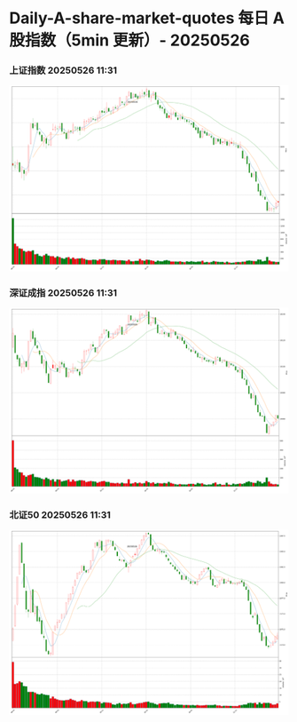 
# Daily-A-share-market-quotes 每日 A 股指数（5min 更新）- 20250526

### 上证指数 20250526 11:31
![](./fig/2025/5/20250526-sh000001.png)

### 深证成指 20250526 11:31
![](./fig/2025/5/20250526-sz399001.png)

### 北证50 20250526 11:31
![](./fig/2025/5/20250526-bj899050.png)
